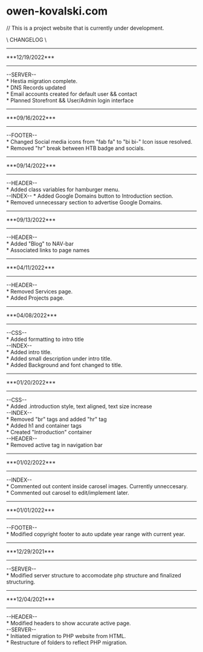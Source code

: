 # owen-kovalski.com

// This is a project website that is currently under development.

\\   CHANGELOG   \\
<hr>
***12/19/2022***
<hr>
--SERVER--
<br>
* Hestia migration complete.
<br>
* DNS Records updated
<br>
* Email accounts created for default user && contact
<br>
* Planned Storefront && User/Admin login interface
<hr>
***09/16/2022***
<hr>
--FOOTER--
<br>
* Changed Social media icons from "fab fa" to "bi bi-" Icon issue resolved.
<br>
* Removed "hr" break between HTB badge and socials.
<hr>
***09/14/2022***
<hr>
--HEADER--
<br>
* Added class variables for hamburger menu.
<br>
--INDEX--
* Added Google Domains button to Introduction section.
<br>
* Removed unnecessary section to advertise Google Domains.
<hr>
***09/13/2022***
<hr>
--HEADER--
<br>
* Added "Blog" to NAV-bar
<br>
* Associated links to page names
<hr>
***04/11/2022***
<hr>
--HEADER--
<br>
* Removed Services page.
<br>
* Added Projects page.
<hr>
***04/08/2022***
<hr>
--CSS--
<br>
* Added formatting to intro title
<br>
--INDEX--
<br>
* Added intro title.
<br>
* Added small description under intro title.
<br>
* Added Background and font changed to title.
<hr>
***01/20/2022***
<hr>
--CSS--
<br>
* Added .introduction style, text aligned, text size increase
<br>
--INDEX--
<br>
* Removed "br" tags and added "hr" tag
<br>
* Added h1 and container tags
<br>
* Created "Introduction" container
<br>
--HEADER--
<br>
* Removed active tag in navigation bar
<hr>
***01/02/2022***
<hr>
--INDEX--
<br>
* Commented out content inside carosel images. Currently unneccesary.
<br>
* Commented out carosel to edit/implement later.
<hr>
***01/01/2022***
<hr>
--FOOTER--
<br>
* Modified copyright footer to auto update year range with current year.
<hr>
***12/29/2021***
<hr>
--SERVER--
<br>
* Modified server structure to accomodate php structure and finalized structuring.
<hr>
***12/04/2021***
<hr>
--HEADER--
<br>
* Modified headers to show accurate active page.
<br>
--SERVER--
<br>
* Initiated migration to PHP website from HTML.
<br>
* Restructure of folders to reflect PHP migration.

